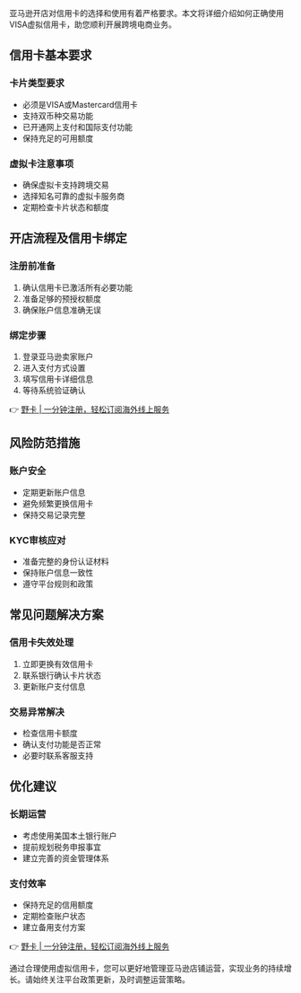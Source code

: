 亚马逊开店对信用卡的选择和使用有着严格要求。本文将详细介绍如何正确使用VISA虚拟信用卡，助您顺利开展跨境电商业务。

## 信用卡基本要求

### 卡片类型要求
- 必须是VISA或Mastercard信用卡
- 支持双币种交易功能
- 已开通网上支付和国际支付功能
- 保持充足的可用额度

### 虚拟卡注意事项
- 确保虚拟卡支持跨境交易
- 选择知名可靠的虚拟卡服务商
- 定期检查卡片状态和额度

## 开店流程及信用卡绑定

### 注册前准备
1. 确认信用卡已激活所有必要功能
2. 准备足够的预授权额度
3. 确保账户信息准确无误

### 绑定步骤
1. 登录亚马逊卖家账户
2. 进入支付方式设置
3. 填写信用卡详细信息
4. 等待系统验证确认

👉 [野卡 | 一分钟注册，轻松订阅海外线上服务](https://bit.ly/bewildcard)

## 风险防范措施

### 账户安全
- 定期更新账户信息
- 避免频繁更换信用卡
- 保持交易记录完整

### KYC审核应对
- 准备完整的身份认证材料
- 保持账户信息一致性
- 遵守平台规则和政策

## 常见问题解决方案

### 信用卡失效处理
1. 立即更换有效信用卡
2. 联系银行确认卡片状态
3. 更新账户支付信息

### 交易异常解决
- 检查信用卡额度
- 确认支付功能是否正常
- 必要时联系客服支持

## 优化建议

### 长期运营
- 考虑使用美国本土银行账户
- 提前规划税务申报事宜
- 建立完善的资金管理体系

### 支付效率
- 保持充足的信用额度
- 定期检查账户状态
- 建立备用支付方案

👉 [野卡 | 一分钟注册，轻松订阅海外线上服务](https://bit.ly/bewildcard)

通过合理使用虚拟信用卡，您可以更好地管理亚马逊店铺运营，实现业务的持续增长。请始终关注平台政策更新，及时调整运营策略。